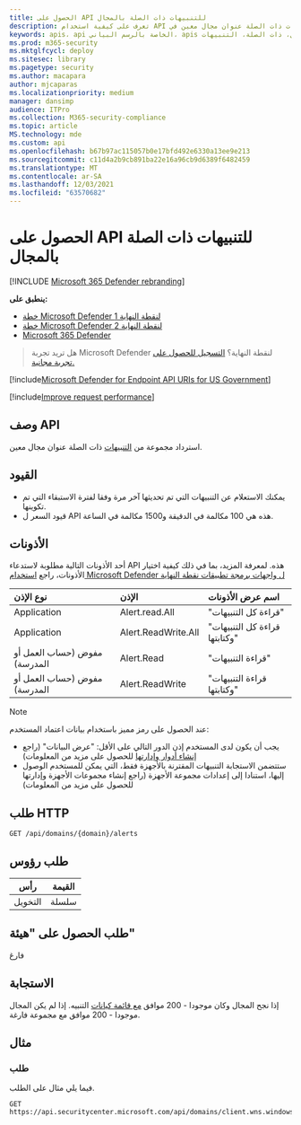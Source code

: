 ```yaml
---
title: الحصول على API للتنبيهات ذات الصلة بالمجال
description: تعرف على كيفية استخدام API للحصول على تنبيهات متعلقة بالمجال لاسترداد التنبيهات ذات الصلة عنوان مجال معين في Microsoft Defender لنقطة النهاية.
keywords: apis، api الخاصة بالرسم البياني، apis المعتمدة، الحصول، المجال، ذات الصلة، التنبيهات
ms.prod: m365-security
ms.mktglfcycl: deploy
ms.sitesec: library
ms.pagetype: security
ms.author: macapara
author: mjcaparas
ms.localizationpriority: medium
manager: dansimp
audience: ITPro
ms.collection: M365-security-compliance
ms.topic: article
MS.technology: mde
ms.custom: api
ms.openlocfilehash: b67b97ac115057b0e17bfd492e6330a13ee9e213
ms.sourcegitcommit: c11d4a2b9cb891ba22e16a96cb9d6389f6482459
ms.translationtype: MT
ms.contentlocale: ar-SA
ms.lasthandoff: 12/03/2021
ms.locfileid: "63570682"
---
```

# <a name="get-domain-related-alerts-api"></a>الحصول على API للتنبيهات ذات الصلة بالمجال

[!INCLUDE [Microsoft 365 Defender rebranding](../../includes/microsoft-defender.md)]

**ينطبق على:**
- [خطة Microsoft Defender لنقطة النهاية 1](https://go.microsoft.com/fwlink/?linkid=2154037)
- [خطة Microsoft Defender لنقطة النهاية 2](https://go.microsoft.com/fwlink/?linkid=2154037)
- [Microsoft 365 Defender](https://go.microsoft.com/fwlink/?linkid=2118804)

> هل تريد تجربة Microsoft Defender لنقطة النهاية؟ [التسجيل للحصول على تجربة مجانية.](https://signup.microsoft.com/create-account/signup?products=7f379fee-c4f9-4278-b0a1-e4c8c2fcdf7e&ru=https://aka.ms/MDEp2OpenTrial?ocid=docs-wdatp-exposedapis-abovefoldlink)

[!include[Microsoft Defender for Endpoint API URIs for US Government](../../includes/microsoft-defender-api-usgov.md)]

[!include[Improve request performance](../../includes/improve-request-performance.md)]

## <a name="api-description"></a>وصف API

استرداد مجموعة من [التنبيهات](alerts.md) ذات الصلة عنوان مجال معين.

## <a name="limitations"></a>القيود

- يمكنك الاستعلام عن التنبيهات التي تم تحديثها آخر مرة وفقا لفترة الاستبقاء التي تم تكوينها.
- قيود السعر ل API هذه هي 100 مكالمة في الدقيقة و1500 مكالمة في الساعة.

## <a name="permissions"></a>الأذونات

أحد الأذونات التالية مطلوبة لاستدعاء API هذه. لمعرفة المزيد، بما في ذلك كيفية اختيار الأذونات، راجع [استخدام Microsoft Defender ل واجهات برمجة تطبيقات نقطة النهاية](apis-intro.md)

نوع الإذن|الإذن|اسم عرض الأذونات
:---|:---|:---
Application|Alert.read.All|"قراءة كل التنبيهات"
Application|Alert.ReadWrite.All|"قراءة كل التنبيهات وكتابتها"
مفوض (حساب العمل أو المدرسة)|Alert.Read|"قراءة التنبيهات"
مفوض (حساب العمل أو المدرسة)|Alert.ReadWrite|"قراءة التنبيهات وكتابتها"

> [!NOTE]
> عند الحصول على رمز مميز باستخدام بيانات اعتماد المستخدم:
>
> - يجب أن يكون لدى المستخدم إذن الدور التالي على الأقل: "عرض البيانات" (راجع [إنشاء أدوار وإدارتها](user-roles.md) للحصول على مزيد من المعلومات)
> - ستتضمن الاستجابة التنبيهات المقترنة بالأجهزة فقط، التي يمكن للمستخدم الوصول إليها، استنادا إلى إعدادات مجموعة الأجهزة (راجع إنشاء مجموعات الأجهزة [](machine-groups.md) وإدارتها للحصول على مزيد من المعلومات)

## <a name="http-request"></a>طلب HTTP

```http
GET /api/domains/{domain}/alerts
```

## <a name="request-headers"></a>طلب رؤوس

|رأس|القيمة|
|---|---|
|التخويل|سلسلة|

## <a name="request-body"></a>طلب الحصول على "هيئة"

فارغ

## <a name="response"></a>الاستجابة

إذا نجح المجال وكان موجودا - 200 موافق [مع قائمة كيانات](alerts.md) التنبيه. إذا لم يكن المجال موجودا - 200 موافق مع مجموعة فارغة.

## <a name="example"></a>مثال

### <a name="request"></a>طلب

فيما يلي مثال على الطلب.

```http
GET https://api.securitycenter.microsoft.com/api/domains/client.wns.windows.com/alerts
```
